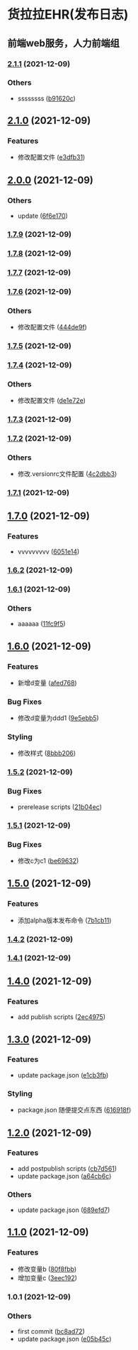 # 货拉拉EHR(发布日志) 

 ## 前端web服务，人力前端组
### [2.1.1](https://github.com/ilywan1104/changelogtest/compare/v2.1.0...v2.1.1) (2021-12-09)


### Others

* ssssssss ([b91620c](https://github.com/ilywan1104/changelogtest/commit/b91620c46dc44e2ee8438bfee9c4386e295dd213))

## [2.1.0](https://github.com/ilywan1104/changelogtest/compare/v2.0.0...v2.1.0) (2021-12-09)


### Features

* 修改配置文件 ([e3dfb31](https://github.com/ilywan1104/changelogtest/commit/e3dfb318fc359d376593b99df093b79aa685da79))

## [2.0.0](https://github.com/ilywan1104/changelogtest/compare/v1.7.9...v2.0.0) (2021-12-09)


### Others

* update ([6f6e170](https://github.com/ilywan1104/changelogtest/commit/6f6e17078d84c0267c4320348be14644fded5ab4))

### [1.7.9](https://github.com/ilywan1104/changelogtest/compare/v1.7.8...v1.7.9) (2021-12-09)

### [1.7.8](https://github.com/ilywan1104/changelogtest/compare/v1.7.7...v1.7.8) (2021-12-09)

### [1.7.7](https://github.com/ilywan1104/changelogtest/compare/v1.7.6...v1.7.7) (2021-12-09)

### [1.7.6](https://github.com/ilywan1104/changelogtest/compare/v1.7.5...v1.7.6) (2021-12-09)


### Others

* 修改配置文件 ([444de9f](https://github.com/ilywan1104/changelogtest/commit/444de9fce598131a2dd64389a443e14d000ac4b7))

### [1.7.5](https://github.com/ilywan1104/changelogtest/compare/v1.7.4...v1.7.5) (2021-12-09)

### [1.7.4](https://github.com/ilywan1104/changelogtest/compare/v1.7.3...v1.7.4) (2021-12-09)


### Others

* 修改配置文件 ([de1e72e](https://github.com/ilywan1104/changelogtest/commit/de1e72eec79851a40e134ca33b617ee34330b8c1))

### [1.7.3](https://github.com/ilywan1104/changelogtest/compare/v1.7.2...v1.7.3) (2021-12-09)

### [1.7.2](https://github.com/ilywan1104/changelogtest/compare/v1.7.1...v1.7.2) (2021-12-09)


### Others

* 修改.versionrc文件配置 ([4c2dbb3](https://github.com/ilywan1104/changelogtest/commit/4c2dbb3dc93410289c7f5bd893b1d6593676b33c))

### [1.7.1](https://github.com/ilywan1104/changelogtest/compare/v1.7.0...v1.7.1) (2021-12-09)

## [1.7.0](https://github.com/ilywan1104/changelogtest/compare/v1.6.2...v1.7.0) (2021-12-09)


### Features

* vvvvvvvvv ([6051e14](https://github.com/ilywan1104/changelogtest/commit/6051e14eaceed1cf506755cc154e8a88293717ae))

### [1.6.2](https://github.com/ilywan1104/changelogtest/compare/v1.6.1...v1.6.2) (2021-12-09)

### [1.6.1](https://github.com/ilywan1104/changelogtest/compare/v1.6.0...v1.6.1) (2021-12-09)


### Others

* aaaaaa ([11fc9f5](https://github.com/ilywan1104/changelogtest/commit/11fc9f53a184f55261a840baffb931436057af66))

## [1.6.0](https://github.com/ilywan1104/changelogtest/compare/v1.5.2...v1.6.0) (2021-12-09)


### Features

* 新增d变量 ([afed768](https://github.com/ilywan1104/changelogtest/commit/afed768f1546e8213bb4796f18a687503f410351))


### Bug Fixes

* 修改d变量为ddd1 ([9e5ebb5](https://github.com/ilywan1104/changelogtest/commit/9e5ebb5d6dc1e9fa297c4ab5bb0f35fe079ea25b))


### Styling

* 修改样式 ([8bbb206](https://github.com/ilywan1104/changelogtest/commit/8bbb206cbb11e7567128db39da52f746c7871cc4))

### [1.5.2](https://github.com/ilywan1104/changelogtest/compare/v1.5.1...v1.5.2) (2021-12-09)


### Bug Fixes

* prerelease scripts ([21b04ec](https://github.com/ilywan1104/changelogtest/commit/21b04eca82dc423ad3c8400ab9e28f84be34013c))

### [1.5.1](https://github.com/ilywan1104/changelogtest/compare/v1.5.0...v1.5.1) (2021-12-09)


### Bug Fixes

* 修改c为c1 ([be69632](https://github.com/ilywan1104/changelogtest/commit/be69632ecf360ae54657aba25dd383dec0ddcfea))

## [1.5.0](https://github.com/ilywan1104/changelogtest/compare/v1.4.2...v1.5.0) (2021-12-09)


### Features

* 添加alpha版本发布命令 ([7b1cb11](https://github.com/ilywan1104/changelogtest/commit/7b1cb11edb56e8532ee668d4dd631bfe4c7ed5e1))

### [1.4.2](https://github.com/ilywan1104/changelogtest/compare/v1.4.1...v1.4.2) (2021-12-09)

### [1.4.1](https://github.com/ilywan1104/changelogtest/compare/v1.4.0...v1.4.1) (2021-12-09)

## [1.4.0](https://github.com/ilywan1104/changelogtest/compare/v1.3.0...v1.4.0) (2021-12-09)


### Features

* add publish scripts ([2ec4975](https://github.com/ilywan1104/changelogtest/commit/2ec4975600e8f3e08f7a40dc8fc7e0705d784ffc))

## [1.3.0](https://github.com/ilywan1104/changelogtest/compare/v1.2.0...v1.3.0) (2021-12-09)


### Features

* update package.json ([e1cb3fb](https://github.com/ilywan1104/changelogtest/commit/e1cb3fb357d986c34efa2ae640709221ef01bb40))


### Styling

* package.json 随便提交点东西 ([616918f](https://github.com/ilywan1104/changelogtest/commit/616918f18303c32cf3407ef0cd7976fdf3bd71b4))

## [1.2.0](https://github.com/ilywan1104/changelogtest/compare/v1.1.0...v1.2.0) (2021-12-09)


### Features

* add postpublish scripts ([cb7d561](https://github.com/ilywan1104/changelogtest/commit/cb7d5615e5437179b171ddfa21b198803c105ee5))
* update package.json ([a64cb6c](https://github.com/ilywan1104/changelogtest/commit/a64cb6c3e77509c1d7e970be81aac0bd5b2b284b))


### Others

* update package.json ([689efd7](https://github.com/ilywan1104/changelogtest/commit/689efd71ce61a47389396f053661012298f08a9b))

## [1.1.0](https://github.com/ilywan1104/changelogtest/compare/v1.0.1...v1.1.0) (2021-12-09)


### Features

* 修改变量b ([80f8fbb](https://github.com/ilywan1104/changelogtest/commit/80f8fbb0cb13a1d4a61ad492a5928d6b1f5982c0))
* 增加变量c ([3eec192](https://github.com/ilywan1104/changelogtest/commit/3eec1929157b5de40c8a6c0b7e073b0dfa251b1b))

### 1.0.1 (2021-12-09)


### Others

* first commit ([bc8ad72](https://github.com/ilywan1104/changelogtest/commit/bc8ad727925cedf2333038b26b497d56cf7a8e08))
* update package.json ([e05b45c](https://github.com/ilywan1104/changelogtest/commit/e05b45c56de3263e4a8775b176d55c9ed7bc38d1))
